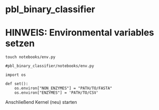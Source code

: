 # pbl_binary_classifier

# HINWEIS: Environmental variables setzen
`touch notebooks/env.py`

```
#pbl_binary_classifier/notebooks/env.py

import os

def set():
    os.environ["NON_ENZYMES"] = "PATH/TO/FASTA"
    os.environ["ENZYMES"] = 'PATH/TO/CSV'
```
Anschließend Kernel (neu) starten
